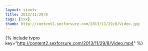 ```yaml
--- 
layout: sieutv
title: 2013/11/29/8
tags: [xxx]
thumb: http://content2.sexforsure.com/2013/11/29/8/Video.jpg
---
```

{% include tvpro key="http://content2.sexforsure.com/2013/11/29/8/Video.mp4" %} 
